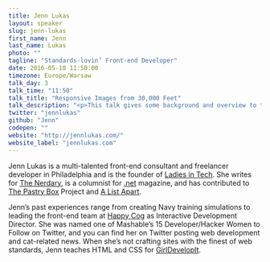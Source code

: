 ```yaml
---
title: Jenn Lukas
layout: speaker
slug: jenn-lukas
first_name: Jenn
last_name: Lukas
photo: ""
tagline: "Standards-lovin’ Front-end Developer"
date: 2016-05-18 11:50:00
timezone: Europe/Warsaw
talk_day: 3
talk_time: "11:50"
talk_title: "Responsive Images from 30,000 Feet"
talk_description: "<p>This talk gives some background and overview to the current state and future state of responsive images. I talk about issues and solutions around performance and production when handling images.</p><p>We also talk communication and responsibility, as one of the tricky things about images is that often people wonder &quot;who&apos;s responsibility is this?&quot; Design? Content? Development? Spoiler alert: everyone!</p><p>We&apos;ll talk image format solutions and how and when to use different solutions (SVG, srcset, picture). How CDN&apos;s can help. We&apos;ll also incorporate some fun things we can do with images and CSS and neat effects dealing with images as a content source. This covers development, design, and UX topics. </p>"
twitter: "jennlukas"
github: "Jenn"
codepen: ""
website: "http://jennlukas.com/"
website_label: "jennlukas.com"
---
```


<p>Jenn Lukas is a multi-talented front-end consultant and freelancer developer in Philadelphia and is the founder of <a href="http://ladiesintech.com/">Ladies in Tech</a>. She writes for <a href="http://www.thenerdary.net/">The Nerdary</a>, is a columnist for <a href="http://www.netmagazine.com/">.net</a> magazine, and has contributed to <a href="http://the-pastry-box-project.net/baker/jenn-lukas/">The Pastry Box</a> Project and <a href="http://alistapart.com/author/jennlukas">A List Apart</a>.</p>
<p>Jenn’s past experiences range from creating Navy training simulations to leading the front-end team at <a href="http://www.happycog.com/">Happy Cog</a> as Interactive Development Director. She was named one of Mashable’s 15 Developer/Hacker Women to Follow on Twitter, and you can find her on Twitter posting web development and cat-related news. When she’s not crafting sites with the finest of web standards, Jenn teaches HTML and CSS for <a href="http://girldevelopit.com/chapters/philadelphia">GirlDevelopIt</a>.</p>
